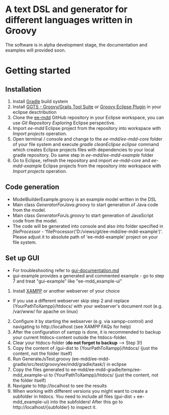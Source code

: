 A text DSL and generator for different languages written in Groovy
======
The software is in alpha development stage, the documentation and examples will provided soon.
# Getting started
## Installation
1. Install [Gradle](http://www.gradle.org/) build system
2. Install [GGTS - Groovy/Grails Tool Suite](https://grails.org/products/ggts) or [Groovy Eclipse Plugin](http://groovy.codehaus.org/Eclipse+Plugin) in your eclipse desctribution
3. Clone the [ee-mdd](https://github.com/eugeis/ee-mdd.git) GitHub repository in your Eclipse workspace, you can use *Git Repository Exploring* Eclipse perspective.
4. Import *ee-mdd* Eclipse project from the repository into workspace with *Import projects* operation.
5. Open terminal / console and change to the *ee-mdd/ee-mdd-core* folder of your file system and execute *gradle cleanEclipse eclipse* command which creates Eclipse projects files with dependencies to your local gradle repository. Do same step in *ee-mdd/ee-mdd-example* folder
6. Go to Eclipse, refresh the repository and import *ee-mdd-core* and *ee-mdd-example* Eclipse projects from the repository into workspace with *Import projects* operation.

## Code generation
* ModelBuilderExample.groovy is an example model written in the DSL
* Main class *GeneratorForJava.groovy* to start generation of Java code from the model. 
* Main class *GeneratorForJs.groovy* to start generation of JavaScript code from the model. 
* The code will be generated into console and also into folder specified in *fileProcessor* - 'fileProcessor('D:/views/git/ee-mdd/ee-mdd-example')'. Please adjust it to absolute path of 'ee-mdd-example' project on your file system.

## Set up GUI
* For troubleshooting refer to [gui-documentation.md](https://github.com/eugeis/ee-mdd/blob/master/gui-documentation.md)
* gui-example provides a generated and commented example - go to step 7 and treat "gui-example" like "ee-mdd_example-ui"

1. Install [XAMPP](https://www.apachefriends.org/de/) or another webserver of your choice
  * If you use a different webserver skip step 2 and replace {YourPathToXampp}/htdocs/ with your webserver's document root (e.g. /var/www/ for apache on linux)
2. Configure it by starting the webserver (e.g. via xampp-control) and navigating to http://localhost (see XAMPP FAQs for help)
3. After the configuration of xampp is done, it is recommended to backup your current htdocs-content outside the htdocs-folder.
4. Clear your htdocs-folder (**do not forget to backup** --> Step 3!)
5. Copy the content of /gui-dist to {YourPathToXampp}/htdocs/ (just the content, not the folder itself)
6. Run GenerateJsTest.groovy (ee-mdd/ee-mdd-gradle/src/test/groovy/ee/mdd/gradle/task/) in eclipse
7. Copy the files generated to ee-mdd/ee-mdd-gradle/temp/ee-mdd_example-ui to {YourPathToXampp}/htdocs/ (just the content, not the folder itself)
8. Navigate to http://localhost to see the results
9. When working with different versions you might want to create a subfolder in htdocs. You need to include all files (gui-dist + ee-mdd_example-ui) into
the subfolders! After this go to http://localhost/{subfolder} to inspect it.